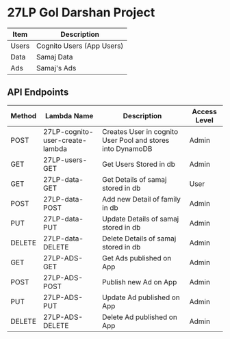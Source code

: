 # 27LP Gol Darshan Project


| Item | Description |
|-|-|
Users | Cognito Users (App Users)
Data | Samaj Data
Ads | Samaj's Ads


## API Endpoints

| Method | Lambda Name | Description | Access Level |
| - | - | - | - |
| POST | 27LP-cognito-user-create-lambda | Creates User in cognito User Pool and stores into DynamoDB | Admin |
| GET | 27LP-users-GET | Get Users Stored in db | Admin
| GET | 27LP-data-GET | Get Details of samaj stored in db | User
| POST | 27LP-data-POST | Add new Detail of family in db | Admin
| PUT | 27LP-data-PUT | Update Details of samaj stored in db | Admin
| DELETE | 27LP-data-DELETE | Delete Details of samaj stored in db | Admin
| GET | 27LP-ADS-GET | Get Ads published on App | Admin
| POST | 27LP-ADS-POST | Publish new Ad on App | Admin
| PUT | 27LP-ADS-PUT | Update Ad published on App | Admin
| DELETE | 27LP-ADS-DELETE | Delete Ad published on App | Admin
